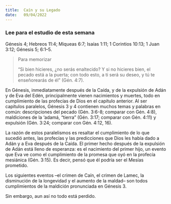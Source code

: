 ```yaml
---
title:  Caín y su Legado
date:   09/04/2022
---
```


### Lee para el estudio de esta semana
Génesis 4; Hebreos 11:4; Miqueas 6:7; Isaías 1:11; 1 Corintios 10:13; 1 Juan 3:12; Génesis 5; 6:1–5.

> <p>Para memorizar</p>
> “Si bien hicieres, ¿no serás enaltecido? Y si no hicieres bien, el pecado está a la puerta; con todo esto, a ti será su deseo, y tú te enseñorearás de él” (Gén. 4:7).

En Génesis, inmediatamente después de la Caída, y de la expulsión de Adán y de Eva del Edén, principalmente vienen nacimientos y muertes, todo en cumplimiento de las profecías de Dios en el capítulo anterior. Al ser capítulos paralelos, Génesis 3 y 4 contienen muchos temas y palabras en común: descripciones del pecado (Gén. 3:6-8; comparar con Gén. 4:8), maldiciones de la ‘adamá, “tierra” (Gén. 3:17; comparar con Gén. 4:11) y expulsión (Gén. 3:24; comparar con Gén. 4:12, 16).

La razón de estos paralelismos es resaltar el cumplimiento de lo que sucedió antes, las profecías y las predicciones que Dios les había dado a Adán y a Eva después de la Caída. El primer hecho después de la expulsión de Adán está lleno de esperanza: es el nacimiento del primer hijo, un evento que Eva ve como el cumplimiento de la promesa que oyó en la profecía mesiánica (Gén. 3:15). Es decir, pensó que él podría ser el Mesías prometido.

Los siguientes eventos –el crimen de Caín, el crimen de Lamec, la disminución de la longevidad y el aumento de la maldad– son todos cumplimientos de la maldición pronunciada en Génesis 3.

Sin embargo, aun así no todo está perdido.
